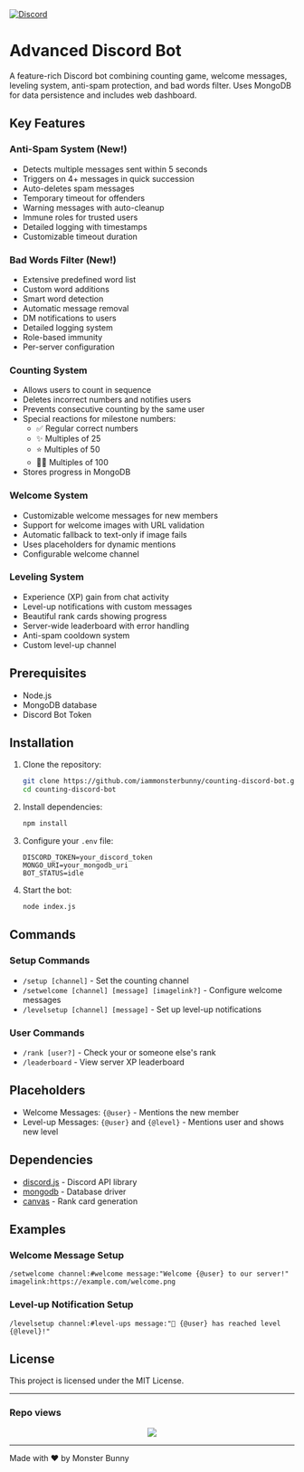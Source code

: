 <a href="https://dsc.gg/EchoScriptors">
    <img src="https://img.shields.io/discord/811542332678996008?color=7289DA&label=Support&logo=discord&style=for-the-badge" alt="Discord">
</a>

# Advanced Discord Bot

A feature-rich Discord bot combining counting game, welcome messages, leveling system, anti-spam protection, and bad words filter. Uses MongoDB for data persistence and includes web dashboard.

## Key Features

### Anti-Spam System (New!)
- Detects multiple messages sent within 5 seconds
- Triggers on 4+ messages in quick succession
- Auto-deletes spam messages
- Temporary timeout for offenders
- Warning messages with auto-cleanup
- Immune roles for trusted users
- Detailed logging with timestamps
- Customizable timeout duration

### Bad Words Filter (New!)
- Extensive predefined word list
- Custom word additions
- Smart word detection
- Automatic message removal
- DM notifications to users
- Detailed logging system
- Role-based immunity
- Per-server configuration

### Counting System
- Allows users to count in sequence
- Deletes incorrect numbers and notifies users
- Prevents consecutive counting by the same user
- Special reactions for milestone numbers:
  - ✅ Regular correct numbers
  - ✨ Multiples of 25
  - ⭐ Multiples of 50
  - 🎉💯 Multiples of 100
- Stores progress in MongoDB

### Welcome System
- Customizable welcome messages for new members
- Support for welcome images with URL validation
- Automatic fallback to text-only if image fails
- Uses placeholders for dynamic mentions
- Configurable welcome channel

### Leveling System
- Experience (XP) gain from chat activity
- Level-up notifications with custom messages
- Beautiful rank cards showing progress
- Server-wide leaderboard with error handling
- Anti-spam cooldown system
- Custom level-up channel

## Prerequisites

- Node.js
- MongoDB database
- Discord Bot Token

## Installation

1. Clone the repository:
   ```bash
   git clone https://github.com/iammonsterbunny/counting-discord-bot.git
   cd counting-discord-bot
   ```

2. Install dependencies:
   ```bash
   npm install
   ```

3. Configure your `.env` file:
   ```env
   DISCORD_TOKEN=your_discord_token
   MONGO_URI=your_mongodb_uri
   BOT_STATUS=idle
   ```

4. Start the bot:
   ```bash
   node index.js
   ```

## Commands

### Setup Commands
- `/setup [channel]` - Set the counting channel
- `/setwelcome [channel] [message] [imagelink?]` - Configure welcome messages
- `/levelsetup [channel] [message]` - Set up level-up notifications

### User Commands
- `/rank [user?]` - Check your or someone else's rank
- `/leaderboard` - View server XP leaderboard

## Placeholders
- Welcome Messages: `{@user}` - Mentions the new member
- Level-up Messages: `{@user}` and `{@level}` - Mentions user and shows new level

## Dependencies

- [discord.js](https://discord.js.org/) - Discord API library
- [mongodb](https://www.mongodb.com/) - Database driver
- [canvas](https://www.npmjs.com/package/canvas) - Rank card generation

## Examples

### Welcome Message Setup
```
/setwelcome channel:#welcome message:"Welcome {@user} to our server!" imagelink:https://example.com/welcome.png
```

### Level-up Notification Setup
```
/levelsetup channel:#level-ups message:"🎉 {@user} has reached level {@level}!"
```

## License

This project is licensed under the MIT License.

---
### Repo views
<div align="center">
  <img src="https://profile-counter.glitch.me/Discord-bot/count.svg?" />
</div>

---
Made with ❤️ by Monster Bunny
